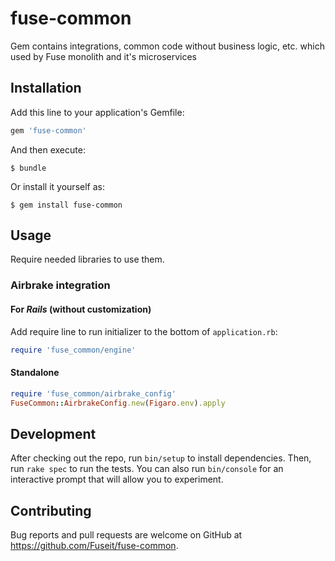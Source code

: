 # fuse-common

Gem contains integrations, common code without business logic, etc. which used by Fuse monolith and it's microservices

## Installation

Add this line to your application's Gemfile:

```ruby
gem 'fuse-common'
```

And then execute:

    $ bundle

Or install it yourself as:

    $ gem install fuse-common

## Usage

Require needed libraries to use them.


### Airbrake integration

#### For *Rails* (without customization)

Add require line to run initializer to the bottom of `application.rb`:
```ruby
require 'fuse_common/engine'
```
#### Standalone

```ruby
require 'fuse_common/airbrake_config'
FuseCommon::AirbrakeConfig.new(Figaro.env).apply
```

## Development

After checking out the repo, run `bin/setup` to install dependencies. Then, run `rake spec` to run the tests. You can also run `bin/console` for an interactive prompt that will allow you to experiment.

## Contributing

Bug reports and pull requests are welcome on GitHub at https://github.com/Fuseit/fuse-common.
